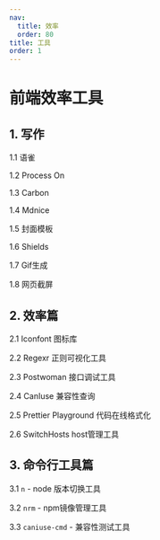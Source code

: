 ```yaml
---
nav:
  title: 效率
  order: 80
title: 工具
order: 1
---
```


# 前端效率工具

## 1. 写作

1.1 语雀

1.2 Process On

1.3 Carbon

1.4 Mdnice

1.5 封面模板

1.6 Shields

1.7 Gif生成

1.8 网页截屏

## 2. 效率篇

2.1 Iconfont 图标库

2.2 Regexr 正则可视化工具

2.3 Postwoman 接口调试工具

2.4 CanIuse 兼容性查询

2.5 Prettier Playground 代码在线格式化

2.6 SwitchHosts host管理工具

## 3. 命令行工具篇

3.1 `n` - node 版本切换工具

3.2 `nrm` - npm镜像管理工具

3.3 `caniuse-cmd` - 兼容性测试工具

